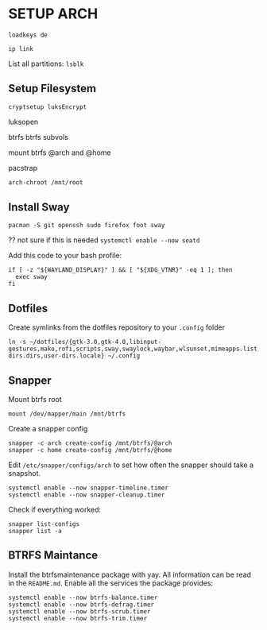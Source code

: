 # SETUP ARCH

```loadkeys de```

```ip link```

List all partitions: `lsblk`

## Setup Filesystem
```cryptsetup luksEncrypt```

luksopen

btrfs
btrfs subvols

mount btrfs @arch and @home

pacstrap

```bash
arch-chroot /mnt/root
```



## Install Sway
```
pacman -S git openssh sudo firefox foot sway
```

?? not sure if this is needed
```systemctl enable --now seatd```


Add this code to your bash profile:
```shell
if [ -z "${WAYLAND_DISPLAY}" ] && [ "${XDG_VTNR}" -eq 1 ]; then
  exec sway
fi
```

## Dotfiles

Create symlinks from the dotfiles repository to your `.config` folder
```shell
ln -s ~/dotfiles/{gtk-3.0,gtk-4.0,libinput-gestures,mako,rofi,scripts,sway,swaylock,waybar,wlsunset,mimeapps.list,user-dirs.dirs,user-dirs.locale} ~/.config
```

## Snapper
Mount btrfs root
```
mount /dev/mapper/main /mnt/btrfs
```
Create a snapper config

```shell
snapper -c arch create-config /mnt/btrfs/@arch
snapper -c home create-config /mnt/btrfs/@home
```

Edit `/etc/snapper/configs/arch` to set how often the snapper should take a snapshot.

```shell
systemctl enable --now snapper-timeline.timer
systemctl enable --now snapper-cleanup.timer
```

Check if everything worked:

```shell
snapper list-configs
snapper list -a
```

## BTRFS Maintance
Install the btrfsmaintenance package with yay. All information can be read in the `README.md`.
Enable all the services the package provides:

```
systemctl enable --now btrfs-balance.timer
systemctl enable --now btrfs-defrag.timer
systemctl enable --now btrfs-scrub.timer
systemctl enable --now btrfs-trim.timer
```